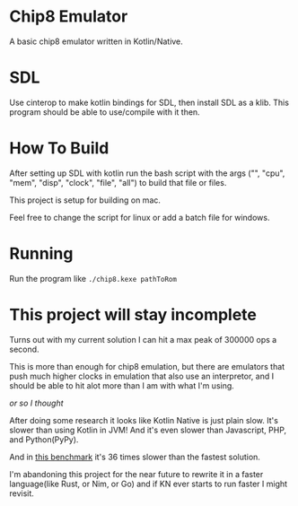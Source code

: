 # Chip8 Emulator
A basic chip8 emulator written in Kotlin/Native.

# SDL
Use cinterop to make kotlin bindings for SDL, then install SDL as a klib. This program should be able to use/compile with it then.

# How To Build
After setting up SDL with kotlin run the bash script with the args ("", "cpu", "mem", "disp", "clock", "file", "all") to build that file or files.

This project is setup for building on mac.

Feel free to change the script for linux or add a batch file for windows.

# Running
Run the program like `./chip8.kexe pathToRom`

# This project will stay incomplete
Turns out with my current solution I can hit a max peak of 300000 ops a second.

This is more than enough for chip8 emulation, but there are emulators that push much higher clocks in emulation that also use an interpretor, and I should be able to hit alot more than I am with what I'm using.

_or so I thought_

After doing some research it looks like Kotlin Native is just plain slow. It's slower than using Kotlin in JVM! And it's even slower than Javascript, PHP, and Python(PyPy).

And in [this benchmark](https://github.com/frol/completely-unscientific-benchmarks) it's 36 times slower than the fastest solution.

I'm abandoning this project for the near future to rewrite it in a faster language(like Rust, or Nim, or Go) and if KN ever starts to run faster I might revisit. 
